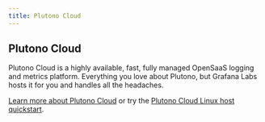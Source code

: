 ```yaml
---
title: Plutono Cloud
---
```


## Plutono Cloud

Plutono Cloud is a highly available, fast, fully managed OpenSaaS logging and metrics platform. Everything you love about Plutono, but Grafana Labs hosts it for you and handles all the headaches.

[Learn more about Plutono Cloud](https://grafana.com/cloud/) or try the [Plutono Cloud Linux host quickstart](/docs/plutono-cloud/quickstart/).